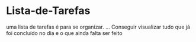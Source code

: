 # Lista-de-Tarefas
uma lista de tarefas é para se organizar. ... Conseguir visualizar tudo que já foi concluído no dia e o que ainda falta ser feito

